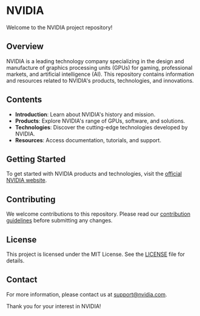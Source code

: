 # NVIDIA

Welcome to the NVIDIA project repository!

## Overview

NVIDIA is a leading technology company specializing in the design and manufacture of graphics processing units (GPUs) for gaming, professional markets, and artificial intelligence (AI). This repository contains information and resources related to NVIDIA's products, technologies, and innovations.

## Contents

- **Introduction**: Learn about NVIDIA's history and mission.
- **Products**: Explore NVIDIA's range of GPUs, software, and solutions.
- **Technologies**: Discover the cutting-edge technologies developed by NVIDIA.
- **Resources**: Access documentation, tutorials, and support.

## Getting Started

To get started with NVIDIA products and technologies, visit the [official NVIDIA website](https://www.nvidia.com/).

## Contributing

We welcome contributions to this repository. Please read our [contribution guidelines](CONTRIBUTING.md) before submitting any changes.

## License

This project is licensed under the MIT License. See the [LICENSE](LICENSE) file for details.

## Contact

For more information, please contact us at [support@nvidia.com](mailto:support@nvidia.com).

Thank you for your interest in NVIDIA!
